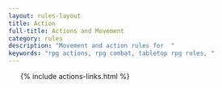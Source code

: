 ```yaml
---
layout: rules-layout
title: Action
full-title: Actions and Movement
category: rules
description: "Movement and action rules for  "
keywords: "rpg actions, rpg combat, tabletop rpg rules, "
---
```


<ol>
  {% include actions-links.html %}
</ol>